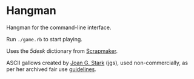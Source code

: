 # Hangman

Hangman for the command-line interface.

Run `./game.rb` to start playing.

Uses the *5desk* dictionary from [Scrapmaker](http://scrapmaker.com/view/twelve-dicts/5desk.txt).

ASCII gallows created by [Joan G. Stark](https://en.wikipedia.org/wiki/Joan_Stark)
(jgs), used non-commercially, as per her archived fair use [guidelines](http://web.archive.org/web/20091028023223/http://www.geocities.com/SoHo/7373/please.htm).
